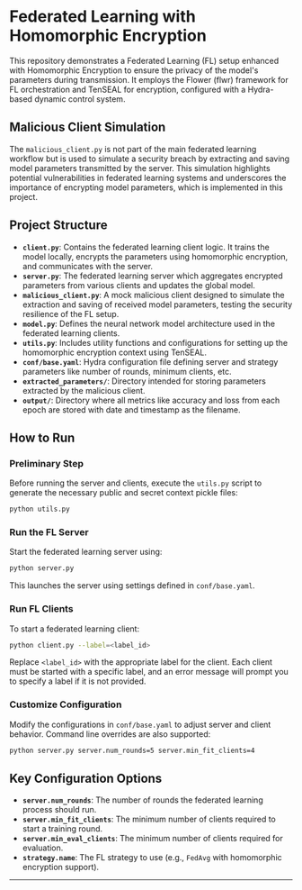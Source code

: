 
# Federated Learning with Homomorphic Encryption

This repository demonstrates a Federated Learning (FL) setup enhanced with Homomorphic Encryption to ensure the privacy of the model's parameters during transmission. It employs the Flower (flwr) framework for FL orchestration and TenSEAL for encryption, configured with a Hydra-based dynamic control system.

## Malicious Client Simulation

The `malicious_client.py` is not part of the main federated learning workflow but is used to simulate a security breach by extracting and saving model parameters transmitted by the server. This simulation highlights potential vulnerabilities in federated learning systems and underscores the importance of encrypting model parameters, which is implemented in this project.

## Project Structure

- **`client.py`**: Contains the federated learning client logic. It trains the model locally, encrypts the parameters using homomorphic encryption, and communicates with the server.
- **`server.py`**: The federated learning server which aggregates encrypted parameters from various clients and updates the global model.
- **`malicious_client.py`**: A mock malicious client designed to simulate the extraction and saving of received model parameters, testing the security resilience of the FL setup.
- **`model.py`**: Defines the neural network model architecture used in the federated learning clients.
- **`utils.py`**: Includes utility functions and configurations for setting up the homomorphic encryption context using TenSEAL.
- **`conf/base.yaml`**: Hydra configuration file defining server and strategy parameters like number of rounds, minimum clients, etc.
- **`extracted_parameters/`**: Directory intended for storing parameters extracted by the malicious client.
- **`output/`**: Directory where all metrics like accuracy and loss from each epoch are stored with date and timestamp as the filename.

## How to Run

### Preliminary Step

Before running the server and clients, execute the `utils.py` script to generate the necessary public and secret context pickle files:

```bash
python utils.py
```

### Run the FL Server

Start the federated learning server using:

```bash
python server.py
```

This launches the server using settings defined in `conf/base.yaml`.

### Run FL Clients

To start a federated learning client:

```bash
python client.py --label=<label_id>
```

Replace `<label_id>` with the appropriate label for the client. Each client must be started with a specific label, and an error message will prompt you to specify a label if it is not provided.


### Customize Configuration

Modify the configurations in `conf/base.yaml` to adjust server and client behavior. Command line overrides are also supported:

```bash
python server.py server.num_rounds=5 server.min_fit_clients=4
```

## Key Configuration Options

- **`server.num_rounds`**: The number of rounds the federated learning process should run.
- **`server.min_fit_clients`**: The minimum number of clients required to start a training round.
- **`server.min_eval_clients`**: The minimum number of clients required for evaluation.
- **`strategy.name`**: The FL strategy to use (e.g., `FedAvg` with homomorphic encryption support).

---
